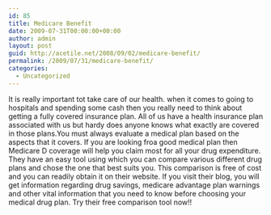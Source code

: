 ```yaml
---
id: 85
title: Medicare Benefit
date: 2009-07-31T00:00:00+00:00
author: admin
layout: post
guid: http://acetile.net/2008/09/02/medicare-benefit/
permalink: /2009/07/31/medicare-benefit/
categories:
  - Uncategorized
---
```

It is really important tot take care of our health. when it comes to going to hospitals and spending some cash then you really need to think about getting a fully covered insurance plan. All of us have a health insurance plan associated with us but hardy does anyone knows what exactly are covered in those plans.You must always evaluate a medical plan based on the aspects that it covers. If you are looking froa good medical plan then Medicare D coverage will help you claim most for all your drug expenditure. They have an easy tool using which you can compare various different drug plans and chose the one that best suits you. This comparison is free of cost and you can readily obtain it on their website. If you visit their blog, you will get information regarding drug savings, medicare advantage plan warnings and other vital information that you need to know before choosing your medical drug plan. Try their free comparison tool now!!